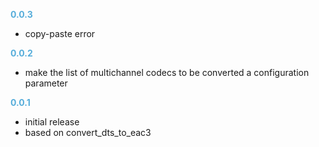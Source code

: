 
**<span style="color:#56adda">0.0.3</span>**
- copy-paste error 

**<span style="color:#56adda">0.0.2</span>**
- make the list of multichannel codecs to be converted a configuration parameter

**<span style="color:#56adda">0.0.1</span>**
- initial release
- based on convert_dts_to_eac3
